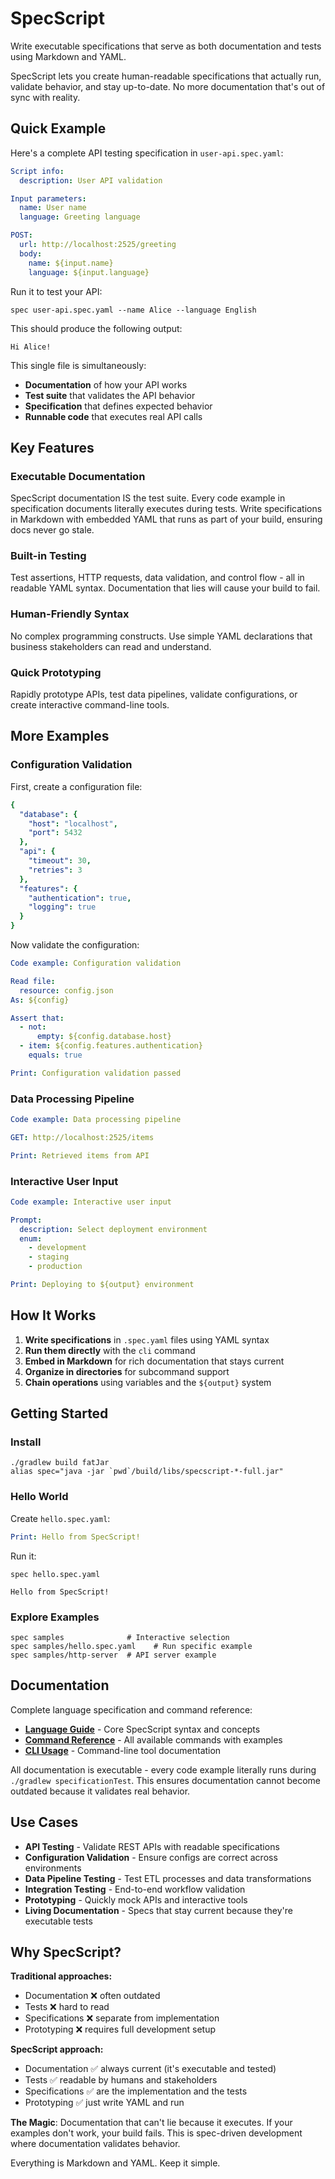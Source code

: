 # SpecScript

Write executable specifications that serve as both documentation and tests using Markdown and YAML.

SpecScript lets you create human-readable specifications that actually run, validate behavior, and stay up-to-date. No
more documentation that's out of sync with reality.

## Quick Example

Here's a complete API testing specification in `user-api.spec.yaml`:

```yaml file=user-api.spec.yaml
Script info:
  description: User API validation

Input parameters:
  name: User name
  language: Greeting language

POST:
  url: http://localhost:2525/greeting
  body:
    name: ${input.name}
    language: ${input.language}
```

Run it to test your API:

```shell cli
spec user-api.spec.yaml --name Alice --language English
```

This should produce the following output:

```output
Hi Alice!
```

This single file is simultaneously:

- **Documentation** of how your API works
- **Test suite** that validates the API behavior
- **Specification** that defines expected behavior
- **Runnable code** that executes real API calls

## Key Features

### Executable Documentation

SpecScript documentation IS the test suite. Every code example in specification documents literally executes during
tests. Write specifications in Markdown with embedded YAML that runs as part of your build, ensuring docs never go
stale.

### Built-in Testing

Test assertions, HTTP requests, data validation, and control flow - all in readable YAML syntax. Documentation that lies
will cause your build to fail.

### Human-Friendly Syntax

No complex programming constructs. Use simple YAML declarations that business stakeholders can read and understand.

### Quick Prototyping

Rapidly prototype APIs, test data pipelines, validate configurations, or create interactive command-line tools.

## More Examples

### Configuration Validation

First, create a configuration file:

```yaml file=config.json
{
  "database": {
    "host": "localhost",
    "port": 5432
  },
  "api": {
    "timeout": 30,
    "retries": 3
  },
  "features": {
    "authentication": true,
    "logging": true
  }
}
```

Now validate the configuration:

```yaml specscript
Code example: Configuration validation

Read file:
  resource: config.json
As: ${config}

Assert that:
  - not:
      empty: ${config.database.host}
  - item: ${config.features.authentication}
    equals: true

Print: Configuration validation passed
```

### Data Processing Pipeline

```yaml specscript
Code example: Data processing pipeline

GET: http://localhost:2525/items

Print: Retrieved items from API
```

### Interactive User Input

<!-- answers
Select deployment environment: development
-->

```yaml specscript
Code example: Interactive user input

Prompt:
  description: Select deployment environment
  enum:
    - development
    - staging
    - production

Print: Deploying to ${output} environment
```

## How It Works

1. **Write specifications** in `.spec.yaml` files using YAML syntax
2. **Run them directly** with the `cli` command
3. **Embed in Markdown** for rich documentation that stays current
4. **Organize in directories** for subcommand support
5. **Chain operations** using variables and the `${output}` system

## Getting Started

### Install

```shell ignore
./gradlew build fatJar
alias spec="java -jar `pwd`/build/libs/specscript-*-full.jar"
```

### Hello World

Create `hello.spec.yaml`:

```yaml file=hello.spec.yaml
Print: Hello from SpecScript!
```

Run it:

```shell cli
spec hello.spec.yaml
```

```output
Hello from SpecScript!
```

### Explore Examples

```shell ignore
spec samples              # Interactive selection
spec samples/hello.spec.yaml    # Run specific example  
spec samples/http-server  # API server example
```

## Documentation

Complete language specification and command reference:

- **[Language Guide](specification/language/README.md)** - Core SpecScript syntax and concepts
- **[Command Reference](specification/commands/README.md)** - All available commands with examples
- **[CLI Usage](specification/cli/README.md)** - Command-line tool documentation

All documentation is executable - every code example literally runs during `./gradlew specificationTest`. This ensures
documentation cannot become outdated because it validates real behavior.

## Use Cases

- **API Testing** - Validate REST APIs with readable specifications
- **Configuration Validation** - Ensure configs are correct across environments
- **Data Pipeline Testing** - Test ETL processes and data transformations
- **Integration Testing** - End-to-end workflow validation
- **Prototyping** - Quickly mock APIs and interactive tools
- **Living Documentation** - Specs that stay current because they're executable tests

## Why SpecScript?

**Traditional approaches:**

- Documentation ❌ often outdated
- Tests ❌ hard to read
- Specifications ❌ separate from implementation
- Prototyping ❌ requires full development setup

**SpecScript approach:**

- Documentation ✅ always current (it's executable and tested)
- Tests ✅ readable by humans and stakeholders
- Specifications ✅ are the implementation and the tests
- Prototyping ✅ just write YAML and run

**The Magic**: Documentation that can't lie because it executes. If your examples don't work, your build fails. This is
spec-driven development where documentation validates behavior.

Everything is Markdown and YAML. Keep it simple.